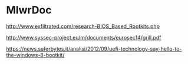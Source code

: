 # MlwrDoc


http://www.exfiltrated.com/research-BIOS_Based_Rootkits.php

http://www.syssec-project.eu/m/documents/eurosec14/grill.pdf

https://news.saferbytes.it/analisi/2012/09/uefi-technology-say-hello-to-the-windows-8-bootkit/

